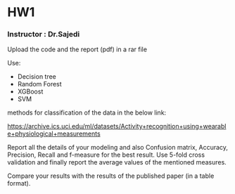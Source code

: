 # HW1
### Instructor : Dr.Sajedi

Upload the code and the report (pdf) in a rar file 

Use:

* Decision tree
* Random Forest
* XGBoost
* SVM

methods for classification of the data in the below link:

https://archive.ics.uci.edu/ml/datasets/Activity+recognition+using+wearable+physiological+measurements

Report all the details of your modeling and also Confusion matrix, Accuracy, Precision, Recall and f-measure for the best result. Use 5-fold cross validation and finally report the average values of the mentioned measures.

Compare your results with the results of the published paper (in a table format).
